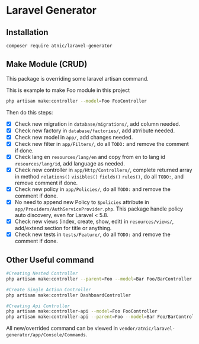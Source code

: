 # Laravel Generator

## Installation
```bash
composer require atnic/laravel-generator
```

## Make Module (CRUD)
This package is overriding some laravel artisan command.

This is example to make Foo module in this project
```bash
php artisan make:controller --model=Foo FooController
```
Then do this steps:
- [x] Check new migration in `database/migrations/`, add column needed.
- [x] Check new factory in `database/factories/`, add atrribute needed.
- [x] Check new model in `app/`, add changes needed.
- [x] Check new filter in `app/Filters/`, do all `TODO:` and remove the comment if done.
- [x] Check lang en `resources/lang/en` and copy from en to lang id `resources/lang/id`, add language as needed.
- [x] Check new controller in `app/Http/Controllers/`, complete returned array in method `relations()` `visibles()` `fields()` `rules()`, do all `TODO:`, and remove comment if done.
- [x] Check new policy in `app/Policies/`, do all `TODO:` and remove the comment if done.
- [x] No need to append new Policy to `$policies` attribute in `app/Providers/AuthServiceProvider.php`. This package handle policy auto discovery, even for Laravel < 5.8.
- [x] Check new views (index, create, show, edit) in `resources/views/`, add/extend section for title or anything.
- [x] Check new tests in `tests/Feature/`, do all `TODO:` and remove the comment if done.

## Other Useful command

```bash
#Creating Nested Controller
php artisan make:controller --parent=Foo --model=Bar Foo/BarController

#Create Single Action Controller
php artisan make:controller DashboardController

#Creating Api Controller
php artisan make:controller-api --model=Foo FooController
php artisan make:controller-api --parent=Foo --model=Bar Foo/BarController
```

All new/overrided command can be viewed in `vendor/atnic/laravel-generator/app/Console/Commands`.
